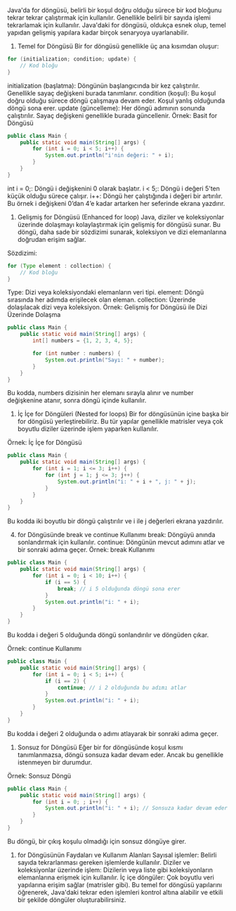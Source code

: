 Java'da for döngüsü, belirli bir koşul doğru olduğu sürece bir kod bloğunu tekrar tekrar çalıştırmak için kullanılır. Genellikle belirli bir sayıda işlemi tekrarlamak için kullanılır. Java'daki for döngüsü, oldukça esnek olup, temel yapıdan gelişmiş yapılara kadar birçok senaryoya uyarlanabilir.

1. Temel for Döngüsü
Bir for döngüsü genellikle üç ana kısımdan oluşur:

```java
for (initialization; condition; update) {
    // Kod bloğu
}
```

initialization (başlatma): Döngünün başlangıcında bir kez çalıştırılır. Genellikle sayaç değişkeni burada tanımlanır.
condition (koşul): Bu koşul doğru olduğu sürece döngü çalışmaya devam eder. Koşul yanlış olduğunda döngü sona erer.
update (güncelleme): Her döngü adımının sonunda çalıştırılır. Sayaç değişkeni genellikle burada güncellenir.
Örnek: Basit for Döngüsü

```java
public class Main {
    public static void main(String[] args) {
        for (int i = 0; i < 5; i++) {
            System.out.println("i'nin değeri: " + i);
        }
    }
}
```

int i = 0;: Döngü i değişkenini 0 olarak başlatır.
i < 5;: Döngü i değeri 5'ten küçük olduğu sürece çalışır.
i++: Döngü her çalıştığında i değeri bir artırılır.
Bu örnek i değişkeni 0’dan 4’e kadar artarken her seferinde ekrana yazdırır.

1. Gelişmiş for Döngüsü (Enhanced for loop)
Java, diziler ve koleksiyonlar üzerinde dolaşmayı kolaylaştırmak için gelişmiş for döngüsü sunar. Bu döngü, daha sade bir sözdizimi sunarak, koleksiyon ve dizi elemanlarına doğrudan erişim sağlar.

Sözdizimi:

```java
for (Type element : collection) {
    // Kod bloğu
}
```
Type: Dizi veya koleksiyondaki elemanların veri tipi.
element: Döngü sırasında her adımda erişilecek olan eleman.
collection: Üzerinde dolaşılacak dizi veya koleksiyon.
Örnek: Gelişmiş for Döngüsü ile Dizi Üzerinde Dolaşma

```java
public class Main {
    public static void main(String[] args) {
        int[] numbers = {1, 2, 3, 4, 5};

        for (int number : numbers) {
            System.out.println("Sayı: " + number);
        }
    }
}
```
Bu kodda, numbers dizisinin her elemanı sırayla alınır ve number değişkenine atanır, sonra döngü içinde kullanılır.

1. İç İçe for Döngüleri (Nested for loops)
Bir for döngüsünün içine başka bir for döngüsü yerleştirebiliriz. Bu tür yapılar genellikle matrisler veya çok boyutlu diziler üzerinde işlem yaparken kullanılır.

Örnek: İç İçe for Döngüsü

```java
public class Main {
    public static void main(String[] args) {
        for (int i = 1; i <= 3; i++) {
            for (int j = 1; j <= 3; j++) {
                System.out.println("i: " + i + ", j: " + j);
            }
        }
    }
}
```

Bu kodda iki boyutlu bir döngü çalıştırılır ve i ile j değerleri ekrana yazdırılır.

4. for Döngüsünde break ve continue Kullanımı
break: Döngüyü anında sonlandırmak için kullanılır.
continue: Döngünün mevcut adımını atlar ve bir sonraki adıma geçer.
Örnek: break Kullanımı

```java
public class Main {
    public static void main(String[] args) {
        for (int i = 0; i < 10; i++) {
            if (i == 5) {
                break; // i 5 olduğunda döngü sona erer
            }
            System.out.println("i: " + i);
        }
    }
}
```

Bu kodda i değeri 5 olduğunda döngü sonlandırılır ve döngüden çıkar.

Örnek: continue Kullanımı

```java
public class Main {
    public static void main(String[] args) {
        for (int i = 0; i < 5; i++) {
            if (i == 2) {
                continue; // i 2 olduğunda bu adımı atlar
            }
            System.out.println("i: " + i);
        }
    }
}
```

Bu kodda i değeri 2 olduğunda o adımı atlayarak bir sonraki adıma geçer.

1. Sonsuz for Döngüsü
Eğer bir for döngüsünde koşul kısmı tanımlanmazsa, döngü sonsuza kadar devam eder. Ancak bu genellikle istenmeyen bir durumdur.

Örnek: Sonsuz Döngü

```java
public class Main {
    public static void main(String[] args) {
        for (int i = 0; ; i++) {
            System.out.println("i: " + i); // Sonsuza kadar devam eder
        }
    }
}
```

Bu döngü, bir çıkış koşulu olmadığı için sonsuz döngüye girer.

1. for Döngüsünün Faydaları ve Kullanım Alanları
Sayısal işlemler: Belirli sayıda tekrarlanması gereken işlemlerde kullanılır.
Diziler ve koleksiyonlar üzerinde işlem: Dizilerin veya liste gibi koleksiyonların elemanlarına erişmek için kullanılır.
İç içe döngüler: Çok boyutlu veri yapılarına erişim sağlar (matrisler gibi).
Bu temel for döngüsü yapılarını öğrenerek, Java'daki tekrar eden işlemleri kontrol altına alabilir ve etkili bir şekilde döngüler oluşturabilirsiniz.